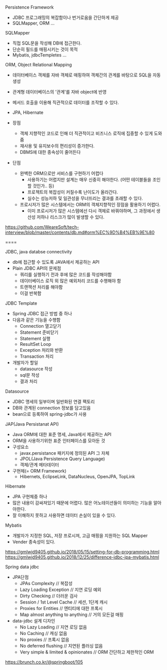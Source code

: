 Persistence Framework
- JDBC 프로그래밍의 복잡함이나 번거로움을 간단하게 제공
- SQLMapper, ORM ...

SQLMapper
- 직접 SQL문을 작성해 DB에 접근한다.
- 단순히 필드를 매핑시키는 것이 목적
- Mybatis, jdbcTempletes ...

ORM, Object Relational Mapping
- 데이터베이스 객체를 자바 객체로 매핑하여 객체간의 관계를 바탕으로 SQL을 자동 생성 
- 관계형 데이터베이스의 '관계'를 자바 object에 반영
- 메서드 호출을 이용해 직관적으로 데이터를 조작할 수 있다.
- JPA, Hibernate

- 장점
  - 객체 지향적인 코드로 인해 더 직관적이고 비즈니스 로직에 집중할 수 있게 도와줌
  - 재사용 및 유지보수의 편리성이 증가한다.
  - DBMS에 대한 종속성이 줄어든다

- 단점
  - 완벽한 ORM으로만 서비스를 구현하기 어렵다
    - 사용하기는 어렵지만 설계는 매우 신중히 해야한다. (어떤 테이블들을 조인할 것인가.. 등)
	- 프로젝트의 복잡성이 커질수록 난이도가 올라간다.
	- 실수는 성능저하 및 일관성을 무너뜨리는 결과를 초래할 수 있다.
  - 프로시저가 많은 시스템에서는 ORM의 객체지향적인 장점을 활용하기 어렵다.
    - 이미 프로시저가 많은 시스템에선 다시 객체로 바꿔야하며, 그 과정에서 생산성 저하나 리스크가 많이 발생할 수 있다.

https://github.com/WeareSoft/tech-interview/blob/master/contents/db.md#orm%EC%9D%B4%EB%9E%80

====


JDBC, java databse connectivity
- db에 접근할 수 있도록 JAVA에서 제공하는 API
- Plain JDBC API의 문제점
  - 쿼리를 실행하기 전과 후에 많은 코드를 작성해야함
  - 데이터베이스 로직 외 많은 예외처리 코드를 수행해야 함
  - 트랜잭션 처리를 해야함
  - 이걸 반복함

JDBC Template
- Spring JDBC 접근 방법 중 하나
- 다음과 같은 기능을 수행함
  - Connection 열고닫기
  - Statement 준비닫기
  - Statement 실행
  - ResultSet Loop
  - Exception 처리와 반환
  - Transaction 처리
- 개발자가 할일
  - datasource 작성
  - sql문 작성
  - 결과 처리

Datasource 
- JDBC 명세의 일부이며 일반화된 연결 팩토리
- DB와 관계된 connection 정보를 담고있음
- bean으로 등록하여 spring-jdbc가 사용

JAP(Java Persistanat API)
- Java ORM에 대한 표준 명세, Java에서 제공하는 API
- ORM을 사용하기위한 표준 인터페이스를 모아둔 것
- 구성요소
  - javax.persistance 패키지에 정의된 API 그 자체
  - JPOL(Java Persistence Query Language)
  - 객체/관계 메타데이터
- 구현체(= ORM Framework)
  - Hibernets, EclipseLink, DataNucleus, OpenJPA, TopLink 

Hibernate
- JPA 구현체중 하나
- 많은 내용이 감싸져있기 때문에 어렵다. 많은 어노테이션들이 의미하는 기능을 알아야한다.
- 잘 이해하지 못하고 사용하면 데이터 손실이 있을 수 있다.

Mybatis
- 개발자가 지정한 SQL, 저장 프로시져, 고급 매핑을 지원하는 SQL Mapper
- Vender 종속성이 있다.

https://gmlwjd9405.github.io/2018/05/15/setting-for-db-programming.html
https://gmlwjd9405.github.io/2018/12/25/difference-jdbc-jpa-mybatis.html


Spring data jdbc
- JPA단점
  - JPAs Complexity			// 복잡성
  - Lazy Loading Exception	// 지연 로딩 예외
  - Dirty Checking			// 더러운 검사
  - Session / 1st Level Cache	// 세션, 1단계 캐시
  - Proxies for Entities		// 엔티티에 대한 프록시
  - Map almost anything to anything // 거의 모든걸 매핑
- data-jdbc 설계 디자인
  - No Lazy Loading			// 지연 로딩 없음
  - No Caching				// 캐싱 없음
  - No proxies				// 프록시 없음
  - No deferred flushing	// 지연된 플러싱 없음
  - Very simple & limited & opinionates // ORM	간단하고 제한적인 ORM

https://brunch.co.kr/@springboot/105